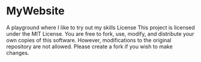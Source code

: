 # MyWebsite
A playground where I like to try out my skills
License
This project is licensed under the MIT License. 
You are free to fork, use, modify, and distribute 
your own copies of this software. However, modifications 
to the original repository are not allowed. 
Please create a fork if you wish to make changes.